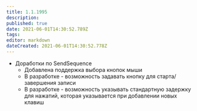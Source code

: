 ```yaml
---
title: 1.1.1995
description: 
published: true
date: 2021-06-01T14:30:52.789Z
tags: 
editor: markdown
dateCreated: 2021-06-01T14:30:52.778Z
---		
```

		
- Доработки по SendSequence  
  - Добавлена поддержка выбора кнопок мыши  
  - В разработке - возможность задавать кнопку для старта/завершения записи  
  - В разработке - возможность указывать стандартную задержку для нажатий, которая указывается при добавлении новых клавиш  
